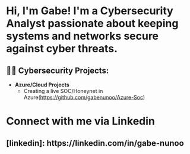 <h1>Hi, I'm Gabe! I'm a Cybersecurity Analyst passionate about keeping systems and networks secure against cyber threats.</h1>

<h2>👨‍💻 Cybersecurity Projects:</h2>

- <b>Azure/Cloud Projects</b>
  - Creating a live SOC/Honeynet in Azure(https://github.com/gabenunoo/Azure-Soc)





<h1> Connect with me via Linkedin
<h2>[linkedin]: https://linkedin.com/in/gabe-nunoo




